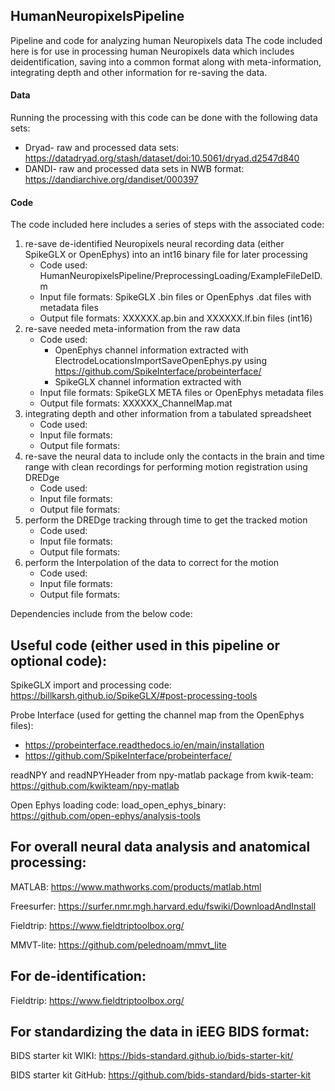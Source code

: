 ## HumanNeuropixelsPipeline
Pipeline and code for analyzing human Neuropixels data
The code included here is for use in processing human Neuropixels data which includes deidentification, saving into a common format along with meta-information, integrating depth and other information for re-saving the data. 

#### Data
Running the processing with this code can be done with the following data sets:
* Dryad- raw and processed data sets: https://datadryad.org/stash/dataset/doi:10.5061/dryad.d2547d840
* DANDI- raw and processed data sets in NWB format: https://dandiarchive.org/dandiset/000397

#### Code
The code included here includes a series of steps with the associated code: 
 1. re-save de-identified Neuropixels neural recording data (either SpikeGLX or OpenEphys) into an int16 binary file for later processing 
    * Code used: HumanNeuropixelsPipeline/PreprocessingLoading/ExampleFileDeID.m
    * Input file formats: SpikeGLX .bin files or OpenEphys .dat files with metadata files
    * Output file formats: XXXXXX.ap.bin and XXXXXX.lf.bin files (int16)
 2. re-save needed meta-information from the raw data
    * Code used: 
      - OpenEphys channel information extracted with ElectrodeLocationsImportSaveOpenEphys.py using https://github.com/SpikeInterface/probeinterface/
      - SpikeGLX channel information extracted with 
    * Input file formats: SpikeGLX META files or OpenEphys metadata files
    * Output file formats: XXXXXX_ChannelMap.mat
 4. integrating depth and other information from a tabulated spreadsheet
    * Code used: 
    * Input file formats: 
    * Output file formats: 
 5. re-save the neural data to include only the contacts in the brain and time range with clean recordings for performing motion registration using DREDge
    * Code used:
    * Input file formats: 
    * Output file formats: 
 6. perform the DREDge tracking through time to get the tracked motion
    * Code used: 
    * Input file formats: 
    * Output file formats: 
 7. perform the Interpolation of the data to correct for the motion 
    * Code used: 
    * Input file formats: 
    * Output file formats: 


Dependencies include from the below code:

## Useful code (either used in this pipeline or optional code):

SpikeGLX import and processing code: https://billkarsh.github.io/SpikeGLX/#post-processing-tools

Probe Interface (used for getting the channel map from the OpenEphys files): 
* https://probeinterface.readthedocs.io/en/main/installation
* https://github.com/SpikeInterface/probeinterface/
 
readNPY and readNPYHeader from npy-matlab package from kwik-team: https://github.com/kwikteam/npy-matlab

Open Ephys loading code: load_open_ephys_binary: https://github.com/open-ephys/analysis-tools

## For overall neural data analysis and anatomical processing:
MATLAB: https://www.mathworks.com/products/matlab.html

Freesurfer: https://surfer.nmr.mgh.harvard.edu/fswiki/DownloadAndInstall

Fieldtrip: https://www.fieldtriptoolbox.org/ 

MMVT-lite: https://github.com/pelednoam/mmvt_lite

## For de-identification:
Fieldtrip: https://www.fieldtriptoolbox.org/ 

## For standardizing the data in iEEG BIDS format: 
BIDS starter kit WIKI: https://bids-standard.github.io/bids-starter-kit/

BIDS starter kit GitHub: https://github.com/bids-standard/bids-starter-kit 

